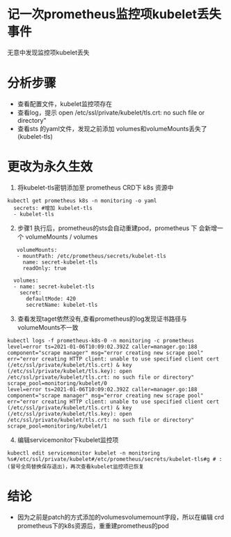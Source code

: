 # 记一次prometheus监控项kubelet丢失事件
无意中发现监控项kubelet丢失
# 分析步骤
- 查看配置文件，kubelet监控项存在
- 查看log，提示 open /etc/ssl/private/kubelet/tls.crt: no such file or directory"
- 查看sts 的yaml文件，发现之前添加 volumes和volumeMounts丢失了(kubelet-tls)

# 更改为永久生效
1. 将kubelet-tls密钥添加至 prometheus CRD下 k8s 资源中
```
kubectl get prometheus k8s -n monitoring -o yaml 
  secrets: #增加 kubelet-tls
  - kubelet-tls
```
2. 步骤1 执行后，prometheus的sts会自动重建pod，prometheus 下 会新增一个  volumeMounts / volumes
```
   volumeMounts:
   - mountPath: /etc/prometheus/secrets/kubelet-tls
     name: secret-kubelet-tls
     readOnly: true

  volumes:
  - name: secret-kubelet-tls
    secret:
      defaultMode: 420
      secretName: kubelet-tls
```
3. 查看发现taget依然没有,查看prometheus的log发现证书路径与volumeMounts不一致
```
kubectl logs -f prometheus-k8s-0 -n monitoring -c prometheus
level=error ts=2021-01-06T10:09:02.392Z caller=manager.go:188 component="scrape manager" msg="error creating new scrape pool" err="error creating HTTP client: unable to use specified client cert (/etc/ssl/private/kubelet/tls.crt) & key (/etc/ssl/private/kubelet/tls.key): open /etc/ssl/private/kubelet/tls.crt: no such file or directory" scrape_pool=monitoring/kubelet/0
level=error ts=2021-01-06T10:09:02.392Z caller=manager.go:188 component="scrape manager" msg="error creating new scrape pool" err="error creating HTTP client: unable to use specified client cert (/etc/ssl/private/kubelet/tls.crt) & key (/etc/ssl/private/kubelet/tls.key): open /etc/ssl/private/kubelet/tls.crt: no such file or directory" scrape_pool=monitoring/kubelet/1
```
4. 编辑servicemonitor下kubelet监控项
```
kubectl edit servicemonitor kubelet -n monitoring
%s#/etc/ssl/private/kubelet#/etc/prometheus/secrets/kubelet-tls#g # :(冒号全局替换保存退出)，再次查看kubelet监控项已恢复
```
# 结论
- 因为之前是patch的方式添加的volumesvolumemount字段，所以在编辑 crd prometheus下的k8s资源后，重重建prometheus的pod
